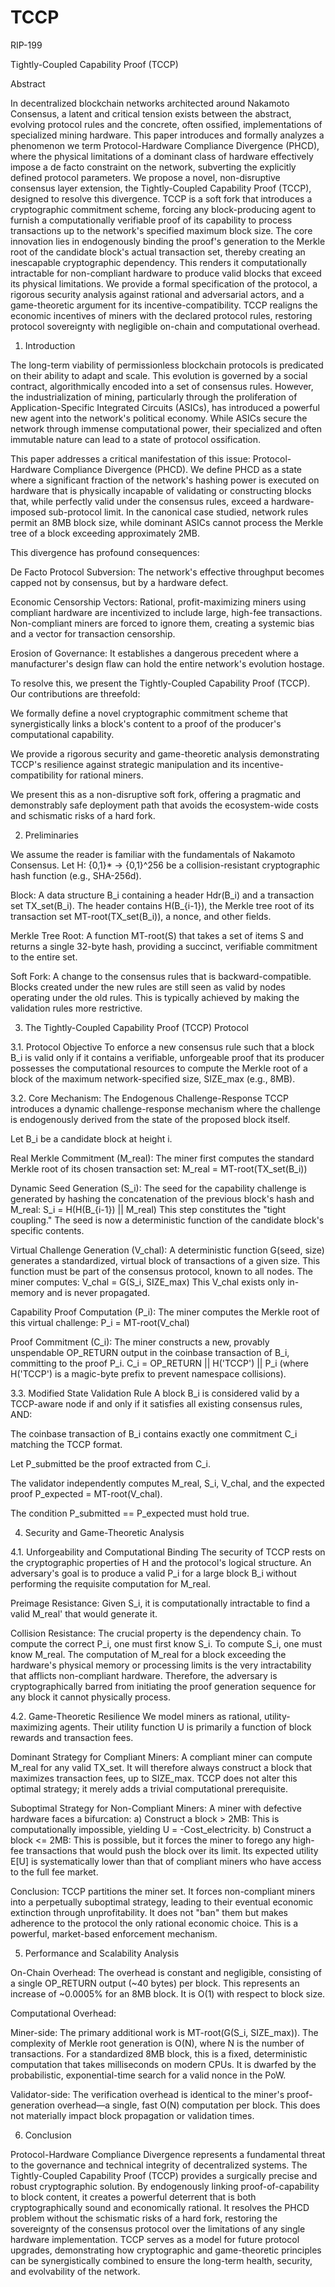 # TCCP
RIP-199


Tightly-Coupled Capability Proof (TCCP)

Abstract

In decentralized blockchain networks architected around Nakamoto Consensus, a latent and critical tension exists between the abstract, evolving protocol rules and the concrete, often ossified, implementations of specialized mining hardware. This paper introduces and formally analyzes a phenomenon we term Protocol-Hardware Compliance Divergence (PHCD), where the physical limitations of a dominant class of hardware effectively impose a de facto constraint on the network, subverting the explicitly defined protocol parameters. We propose a novel, non-disruptive consensus layer extension, the Tightly-Coupled Capability Proof (TCCP), designed to resolve this divergence. TCCP is a soft fork that introduces a cryptographic commitment scheme, forcing any block-producing agent to furnish a computationally verifiable proof of its capability to process transactions up to the network's specified maximum block size. The core innovation lies in endogenously binding the proof's generation to the Merkle root of the candidate block's actual transaction set, thereby creating an inescapable cryptographic dependency. This renders it computationally intractable for non-compliant hardware to produce valid blocks that exceed its physical limitations. We provide a formal specification of the protocol, a rigorous security analysis against rational and adversarial actors, and a game-theoretic argument for its incentive-compatibility. TCCP realigns the economic incentives of miners with the declared protocol rules, restoring protocol sovereignty with negligible on-chain and computational overhead.

1. Introduction

The long-term viability of permissionless blockchain protocols is predicated on their ability to adapt and scale. This evolution is governed by a social contract, algorithmically encoded into a set of consensus rules. However, the industrialization of mining, particularly through the proliferation of Application-Specific Integrated Circuits (ASICs), has introduced a powerful new agent into the network's political economy. While ASICs secure the network through immense computational power, their specialized and often immutable nature can lead to a state of protocol ossification.

This paper addresses a critical manifestation of this issue: Protocol-Hardware Compliance Divergence (PHCD). We define PHCD as a state where a significant fraction of the network's hashing power is executed on hardware that is physically incapable of validating or constructing blocks that, while perfectly valid under the consensus rules, exceed a hardware-imposed sub-protocol limit. In the canonical case studied, network rules permit an 8MB block size, while dominant ASICs cannot process the Merkle tree of a block exceeding approximately 2MB.

This divergence has profound consequences:

De Facto Protocol Subversion: The network's effective throughput becomes capped not by consensus, but by a hardware defect.

Economic Censorship Vectors: Rational, profit-maximizing miners using compliant hardware are incentivized to include large, high-fee transactions. Non-compliant miners are forced to ignore them, creating a systemic bias and a vector for transaction censorship.

Erosion of Governance: It establishes a dangerous precedent where a manufacturer's design flaw can hold the entire network's evolution hostage.

To resolve this, we present the Tightly-Coupled Capability Proof (TCCP). Our contributions are threefold:

We formally define a novel cryptographic commitment scheme that synergistically links a block's content to a proof of the producer's computational capability.

We provide a rigorous security and game-theoretic analysis demonstrating TCCP's resilience against strategic manipulation and its incentive-compatibility for rational miners.

We present this as a non-disruptive soft fork, offering a pragmatic and demonstrably safe deployment path that avoids the ecosystem-wide costs and schismatic risks of a hard fork.

2. Preliminaries

We assume the reader is familiar with the fundamentals of Nakamoto Consensus. Let H: {0,1}* -> {0,1}^256 be a collision-resistant cryptographic hash function (e.g., SHA-256d).

Block: A data structure B_i containing a header Hdr(B_i) and a transaction set TX_set(B_i). The header contains H(B_{i-1}), the Merkle tree root of its transaction set MT-root(TX_set(B_i)), a nonce, and other fields.

Merkle Tree Root: A function MT-root(S) that takes a set of items S and returns a single 32-byte hash, providing a succinct, verifiable commitment to the entire set.

Soft Fork: A change to the consensus rules that is backward-compatible. Blocks created under the new rules are still seen as valid by nodes operating under the old rules. This is typically achieved by making the validation rules more restrictive.

3. The Tightly-Coupled Capability Proof (TCCP) Protocol

3.1. Protocol Objective
To enforce a new consensus rule such that a block B_i is valid only if it contains a verifiable, unforgeable proof that its producer possesses the computational resources to compute the Merkle root of a block of the maximum network-specified size, SIZE_max (e.g., 8MB).

3.2. Core Mechanism: The Endogenous Challenge-Response
TCCP introduces a dynamic challenge-response mechanism where the challenge is endogenously derived from the state of the proposed block itself.

Let B_i be a candidate block at height i.

Real Merkle Commitment (M_real): The miner first computes the standard Merkle root of its chosen transaction set:
M_real = MT-root(TX_set(B_i))

Dynamic Seed Generation (S_i): The seed for the capability challenge is generated by hashing the concatenation of the previous block's hash and M_real:
S_i = H(H(B_{i-1}) || M_real)
This step constitutes the "tight coupling." The seed is now a deterministic function of the candidate block's specific contents.

Virtual Challenge Generation (V_chal): A deterministic function G(seed, size) generates a standardized, virtual block of transactions of a given size. This function must be part of the consensus protocol, known to all nodes. The miner computes:
V_chal = G(S_i, SIZE_max)
This V_chal exists only in-memory and is never propagated.

Capability Proof Computation (P_i): The miner computes the Merkle root of this virtual challenge:
P_i = MT-root(V_chal)

Proof Commitment (C_i): The miner constructs a new, provably unspendable OP_RETURN output in the coinbase transaction of B_i, committing to the proof P_i.
C_i = OP_RETURN || H('TCCP') || P_i
(where H('TCCP') is a magic-byte prefix to prevent namespace collisions).

3.3. Modified State Validation Rule
A block B_i is considered valid by a TCCP-aware node if and only if it satisfies all existing consensus rules, AND:

The coinbase transaction of B_i contains exactly one commitment C_i matching the TCCP format.

Let P_submitted be the proof extracted from C_i.

The validator independently computes M_real, S_i, V_chal, and the expected proof P_expected = MT-root(V_chal).

The condition P_submitted == P_expected must hold true.

4. Security and Game-Theoretic Analysis

4.1. Unforgeability and Computational Binding
The security of TCCP rests on the cryptographic properties of H and the protocol's logical structure. An adversary's goal is to produce a valid P_i for a large block B_i without performing the requisite computation for M_real.

Preimage Resistance: Given S_i, it is computationally intractable to find a valid M_real' that would generate it.

Collision Resistance: The crucial property is the dependency chain. To compute the correct P_i, one must first know S_i. To compute S_i, one must know M_real. The computation of M_real for a block exceeding the hardware's physical memory or processing limits is the very intractability that afflicts non-compliant hardware. Therefore, the adversary is cryptographically barred from initiating the proof generation sequence for any block it cannot physically process.

4.2. Game-Theoretic Resilience
We model miners as rational, utility-maximizing agents. Their utility function U is primarily a function of block rewards and transaction fees.

Dominant Strategy for Compliant Miners: A compliant miner can compute M_real for any valid TX_set. It will therefore always construct a block that maximizes transaction fees, up to SIZE_max. TCCP does not alter this optimal strategy; it merely adds a trivial computational prerequisite.

Suboptimal Strategy for Non-Compliant Miners: A miner with defective hardware faces a bifurcation:
a) Construct a block > 2MB: This is computationally impossible, yielding U = -Cost_electricity.
b) Construct a block <= 2MB: This is possible, but it forces the miner to forego any high-fee transactions that would push the block over its limit. Its expected utility E[U] is systematically lower than that of compliant miners who have access to the full fee market.

Conclusion: TCCP partitions the miner set. It forces non-compliant miners into a perpetually suboptimal strategy, leading to their eventual economic extinction through unprofitability. It does not "ban" them but makes adherence to the protocol the only rational economic choice. This is a powerful, market-based enforcement mechanism.

5. Performance and Scalability Analysis

On-Chain Overhead: The overhead is constant and negligible, consisting of a single OP_RETURN output (~40 bytes) per block. This represents an increase of ~0.0005% for an 8MB block. It is O(1) with respect to block size.

Computational Overhead:

Miner-side: The primary additional work is MT-root(G(S_i, SIZE_max)). The complexity of Merkle root generation is O(N), where N is the number of transactions. For a standardized 8MB block, this is a fixed, deterministic computation that takes milliseconds on modern CPUs. It is dwarfed by the probabilistic, exponential-time search for a valid nonce in the PoW.

Validator-side: The verification overhead is identical to the miner's proof-generation overhead—a single, fast O(N) computation per block. This does not materially impact block propagation or validation times.

6. Conclusion

Protocol-Hardware Compliance Divergence represents a fundamental threat to the governance and technical integrity of decentralized systems. The Tightly-Coupled Capability Proof (TCCP) provides a surgically precise and robust cryptographic solution. By endogenously linking proof-of-capability to block content, it creates a powerful deterrent that is both cryptographically sound and economically rational. It resolves the PHCD problem without the schismatic risks of a hard fork, restoring the sovereignty of the consensus protocol over the limitations of any single hardware implementation. TCCP serves as a model for future protocol upgrades, demonstrating how cryptographic and game-theoretic principles can be synergistically combined to ensure the long-term health, security, and evolvability of the network.
